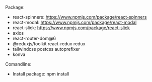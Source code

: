 Package:
- react-spinners: https://www.npmjs.com/package/react-spinners
- react-modal: https://www.npmjs.com/package/react-modal
- react-slick: https://www.npmjs.com/package/react-slick
- axios
- react-router-dom@6
- @reduxjs/toolkit react-redux redux
- tailwindcss postcss autoprefixer
- konva


Comandline:
- Install package: npm install
